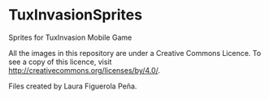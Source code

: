 # TuxInvasionSprites
Sprites for TuxInvasion Mobile Game

All the images in this repository are under a Creative Commons Licence. 
To see a copy of this licence, visit http://creativecommons.org/licenses/by/4.0/.

Files created by Laura Figuerola Peña.
